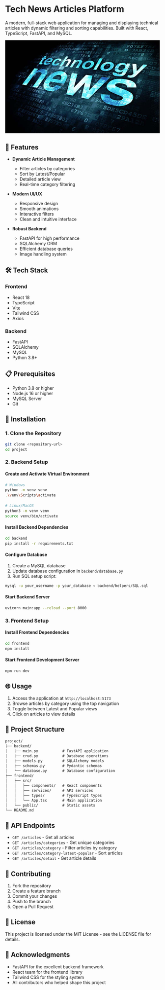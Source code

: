 # Tech News Articles Platform

A modern, full-stack web application for managing and displaying technical articles with dynamic filtering and sorting capabilities. Built with React, TypeScript, FastAPI, and MySQL.

![Tech News Platform](frontend/public/technews.jpg)

## 🚀 Features

- **Dynamic Article Management**
  - Filter articles by categories
  - Sort by Latest/Popular
  - Detailed article view
  - Real-time category filtering

- **Modern UI/UX**
  - Responsive design
  - Smooth animations
  - Interactive filters
  - Clean and intuitive interface

- **Robust Backend**
  - FastAPI for high performance
  - SQLAlchemy ORM
  - Efficient database queries
  - Image handling system

## 🛠️ Tech Stack

### Frontend
- React 18
- TypeScript
- Vite
- Tailwind CSS
- Axios

### Backend
- FastAPI
- SQLAlchemy
- MySQL
- Python 3.8+

## 📋 Prerequisites

- Python 3.8 or higher
- Node.js 16 or higher
- MySQL Server
- Git

## 🔧 Installation

### 1. Clone the Repository
```bash
git clone <repository-url>
cd project
```

### 2. Backend Setup

#### Create and Activate Virtual Environment
```bash
# Windows
python -m venv venv
.\venv\Scripts\activate

# Linux/MacOS
python3 -m venv venv
source venv/bin/activate
```

#### Install Backend Dependencies
```bash
cd backend
pip install -r requirements.txt
```

#### Configure Database
1. Create a MySQL database
2. Update database configuration in `backend/database.py`
3. Run SQL setup script:
```bash
mysql -u your_username -p your_database < backend/helpers/SQL.sql
```

#### Start Backend Server
```bash
uvicorn main:app --reload --port 8000
```

### 3. Frontend Setup

#### Install Frontend Dependencies
```bash
cd frontend
npm install
```

#### Start Frontend Development Server
```bash
npm run dev
```

## 🌐 Usage

1. Access the application at `http://localhost:5173`
2. Browse articles by category using the top navigation
3. Toggle between Latest and Popular views
4. Click on articles to view details

## 📁 Project Structure

```
project/
├── backend/
│   ├── main.py           # FastAPI application
│   ├── crud.py           # Database operations
│   ├── models.py         # SQLAlchemy models
│   ├── schemas.py        # Pydantic schemas
│   └── database.py       # Database configuration
├── frontend/
│   ├── src/
│   │   ├── components/   # React components
│   │   ├── services/     # API services
│   │   ├── types/        # TypeScript types
│   │   └── App.tsx       # Main application
│   └── public/           # Static assets
└── README.md
```

## 🔑 API Endpoints

- `GET /articles` - Get all articles
- `GET /articles/categories` - Get unique categories
- `GET /articles/category` - Filter articles by category
- `GET /articles/category-latest-popular` - Sort articles
- `GET /articles/detail` - Get article details

## 🤝 Contributing

1. Fork the repository
2. Create a feature branch
3. Commit your changes
4. Push to the branch
5. Open a Pull Request

## 📝 License

This project is licensed under the MIT License - see the LICENSE file for details.

## 🙏 Acknowledgments

- FastAPI for the excellent backend framework
- React team for the frontend library
- Tailwind CSS for the styling system
- All contributors who helped shape this project
